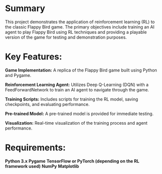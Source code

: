 # Summary #
This project demonstrates the application of reinforcement learning (RL) to the classic Flappy Bird game. The primary objectives include training an AI agent to play Flappy Bird using RL techniques and providing a playable version of the game for testing and demonstration purposes.

# Key Features: #
**Game Implementation:** A replica of the Flappy Bird game built using Python and Pygame.

**Reinforcement Learning Agent:** Utilizes Deep Q-Learning (DQN) with a FeedForwardNetwork to train an AI agent to navigate through the game.

**Training Scripts:** Includes scripts for training the RL model, saving checkpoints, and evaluating performance.

**Pre-trained Model:** A pre-trained model is provided for immediate testing.

**Visualization:** Real-time visualization of the training process and agent performance.

# Requirements: #
**Python 3.x**
**Pygame**
**TensorFlow or PyTorch (depending on the RL framework used)**
**NumPy**
**Matplotlib**
